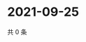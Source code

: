 # 2021-09-25

共 0 条

<!-- BEGIN -->
<!-- 最后更新时间 Sat Sep 25 2021 20:27:46 GMT+0800 (China Standard Time) -->

<!-- END -->
